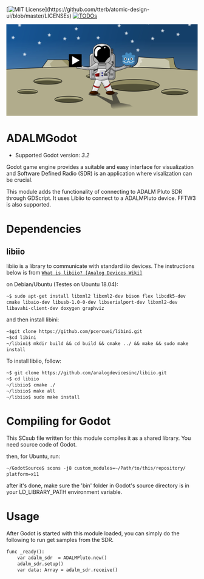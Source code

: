 [![MIT License](https://img.shields.io/apm/l/atomic-design-ui.svg?)](https://github.com/tterb/atomic-design-ui/blob/master/LICENSEs)
[![TODOs](https://badgen.net/https/api.tickgit.com/badgen/github.com/aroshanineshat/ADALMGodot)](https://www.tickgit.com/browse?repo=github.com/aroshanineshat/ADALMGodot)

![Logo](images/logo.jpg)

# ADALMGodot

* Supported Godot version: *3.2*

Godot game engine provides a suitable and easy interface for visualization and Software Defined Radio (SDR) is an application where visalization can be crucial. 

This module adds the functionality of connecting to ADALM Pluto SDR through GDScript. It uses Libiio to connect to a ADALMPluto device. FFTW3 is also supported. 

# Dependencies

## libiio
libiio is a library to communicate with standard iio devices. The instructions below is from <a href="https://wiki.analog.com/resources/tools-software/linux-software/libiio">`What is libiio? [Analog Devices Wiki]`</a>


on Debian/Ubuntu (Testes on Ubuntu 18.04):
```shell
~$ sudo apt-get install libxml2 libxml2-dev bison flex libcdk5-dev cmake libaio-dev libusb-1.0-0-dev libserialport-dev libxml2-dev libavahi-client-dev doxygen graphviz
```

and then install libini:
```shell
~$git clone https://github.com/pcercuei/libini.git
~$cd libini
~/libini$ mkdir build && cd build && cmake ../ && make && sudo make install
```

To install libiio, follow:
```shell
~$ git clone https://github.com/analogdevicesinc/libiio.git
~$ cd libiio
~/libiio$ cmake ./
~/libiio$ make all
~/libiio$ sudo make install
```

# Compiling for Godot

This SCsub file written for this module compiles it as a shared library. You need source code of Godot. 

then, for Ubuntu, run:
```shell
~/GodotSource$ scons -j8 custom_modules=~/Path/to/this/repository/ platform=x11
```
after it's done, make sure the 'bin' folder in Godot's source directory is in your LD_LIBRARY_PATH environment variable. 

# Usage

After Godot is started with this module loaded, you can simply do the following to run get samples from the SDR.

```
func _ready():
	var adalm_sdr  = ADALMPluto.new()
	adalm_sdr.setup()
	var data: Array = adalm_sdr.receive()
```
